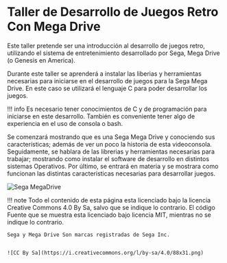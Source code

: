 # Taller de Desarrollo de Juegos Retro Con Mega Drive

Este taller pretende ser una introducción al desarrollo de juegos retro, utilizando el sistema de entretenimiento desarrollado por Sega, Mega Drive (o Genesis en America).

Durante este taller se aprenderá a instalar las liberias y herramientas necesarias para iniciarse en el desarrollo de juegos para la Sega Mega Drive. En este caso se utilizará el lenguaje C para poder desarrollar los juegos.

!!! info
    Es necesario tener conocimientos de C y de programación para iniciarse en este desarrollo. También es conveniente tener algo de experiencia en el uso de consola o bash.

Se comenzará mostrando que es una Sega Mega Drive y conociendo sus características; además de ver un poco la historia de esta videoconsola. Seguidamente, se hablara de las librerias y herramientas necesarias para trabajar; mostrando como instalar el software de desarrollo en  distintos sistemas Operativos. Por último, se entrará en materia y se mostrara como funcionan las distintas caracteristicas necesarias para desarrollar juegos.

![Sega MegaDrive](https://upload.wikimedia.org/wikipedia/commons/thumb/1/17/Sega-Mega-Drive-EU-Mk1-wController-FL.jpg/1280px-Sega-Mega-Drive-EU-Mk1-wController-FL.jpg)

!!! note
    Todo el contenido de esta página esta licenciado bajo la licencia Creative Commons 4.0 By Sa, salvo que se indique lo contrario. El código Fuente que se muestra esta licenciado bajo licencia MIT, mientras no se indique lo contrario.
    
    Sega y Mega Drive Son marcas registradas de Sega Inc.
    
    
    ![CC By Sa](https://i.creativecommons.org/l/by-sa/4.0/88x31.png)